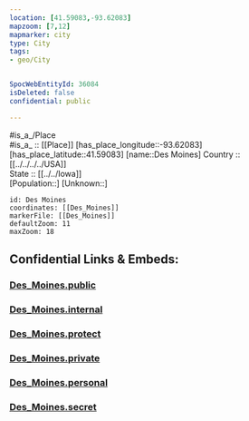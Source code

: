 ```yaml
---
location: [41.59083,-93.62083] 
mapzoom: [7,12] 
mapmarker: city 
type: City
tags:
- geo/City


SpocWebEntityId: 36084
isDeleted: false
confidential: public

---
```

#is_a_/Place  
#is_a_ :: [[Place]] 
[has_place_longitude::-93.62083] 
[has_place_latitude::41.59083] 
[name::Des Moines] 
Country :: [[../../../../USA]]  
State :: [[../../Iowa]]  
[Population::] 
[Unknown::] 


```leaflet
id: Des Moines
coordinates: [[Des_Moines]] 
markerFile: [[Des_Moines]] 
defaultZoom: 11 
maxZoom: 18
```


## Confidential Links & Embeds: 

### [Des_Moines.public](/_public/\Earth\Continent\America~North\USA\USA~Central\Iowa\counties~Iowa\Polk,County\cities~PolkDes_Moines.public.md) 

### [Des_Moines.internal](/_internal/\Earth\Continent\America~North\USA\USA~Central\Iowa\counties~Iowa\Polk,County\cities~PolkDes_Moines.internal.md) 

### [Des_Moines.protect](/_protect/\Earth\Continent\America~North\USA\USA~Central\Iowa\counties~Iowa\Polk,County\cities~PolkDes_Moines.protect.md) 

### [Des_Moines.private](/_private/\Earth\Continent\America~North\USA\USA~Central\Iowa\counties~Iowa\Polk,County\cities~PolkDes_Moines.private.md) 

### [Des_Moines.personal](/_personal/\Earth\Continent\America~North\USA\USA~Central\Iowa\counties~Iowa\Polk,County\cities~PolkDes_Moines.personal.md) 

### [Des_Moines.secret](/_secret/\Earth\Continent\America~North\USA\USA~Central\Iowa\counties~Iowa\Polk,County\cities~PolkDes_Moines.secret.md)

